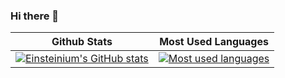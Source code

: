 ### Hi there 👋

Github Stats               |  Most Used Languages                  
:-------------------------:|:-------------------------:
[![Einsteinium's GitHub stats](https://github-readme-stats.vercel.app/api?username=einsteinium299&count_private=true&include_all_commits=true)](https://github.com/einsteinium299/) | [![Most used languages](https://github-readme-stats.vercel.app/api/top-langs/?username=einsteinium299&count_private=true&include_all_commits=true)](https://github.com/einsteinium299/)
